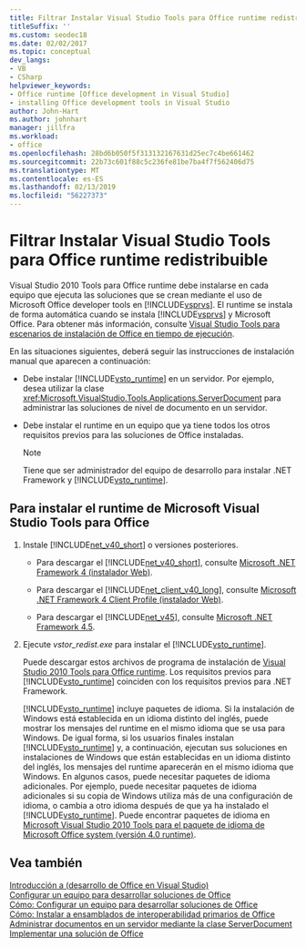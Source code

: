 ```yaml
---
title: Filtrar Instalar Visual Studio Tools para Office runtime redistribuible
titleSuffix: ''
ms.custom: seodec18
ms.date: 02/02/2017
ms.topic: conceptual
dev_langs:
- VB
- CSharp
helpviewer_keywords:
- Office runtime [Office development in Visual Studio]
- installing Office development tools in Visual Studio
author: John-Hart
ms.author: johnhart
manager: jillfra
ms.workload:
- office
ms.openlocfilehash: 28bd6b050f5f313132167631d25ec7c4be661462
ms.sourcegitcommit: 22b73c601f88c5c236fe81be7ba4f7f562406d75
ms.translationtype: MT
ms.contentlocale: es-ES
ms.lasthandoff: 02/13/2019
ms.locfileid: "56227373"
---
```

# <a name="how-to-install-the-visual-studio-tools-for-office-runtime-redistributable"></a>Filtrar Instalar Visual Studio Tools para Office runtime redistribuible
  Visual Studio 2010 Tools para Office runtime debe instalarse en cada equipo que ejecuta las soluciones que se crean mediante el uso de Microsoft Office developer tools en [!INCLUDE[vsprvs](../sharepoint/includes/vsprvs-md.md)]. El runtime se instala de forma automática cuando se instala [!INCLUDE[vsprvs](../sharepoint/includes/vsprvs-md.md)] y Microsoft Office. Para obtener más información, consulte [Visual Studio Tools para escenarios de instalación de Office en tiempo de ejecución](../vsto/visual-studio-tools-for-office-runtime-installation-scenarios.md).  
  
 En las situaciones siguientes, deberá seguir las instrucciones de instalación manual que aparecen a continuación:  
  
-   Debe instalar [!INCLUDE[vsto_runtime](../vsto/includes/vsto-runtime-md.md)] en un servidor. Por ejemplo, desea utilizar la clase <xref:Microsoft.VisualStudio.Tools.Applications.ServerDocument> para administrar las soluciones de nivel de documento en un servidor.  
  
-   Debe instalar el runtime en un equipo que ya tiene todos los otros requisitos previos para las soluciones de Office instaladas.  
  
    > [!NOTE]  
    >  Tiene que ser administrador del equipo de desarrollo para instalar .NET Framework y [!INCLUDE[vsto_runtime](../vsto/includes/vsto-runtime-md.md)].  
  
## <a name="to-install-the-visual-studio-tools-for-office-runtime"></a>Para instalar el runtime de Microsoft Visual Studio Tools para Office  
  
1.  Instale [!INCLUDE[net_v40_short](../sharepoint/includes/net-v40-short-md.md)] o versiones posteriores.  
  
    -   Para descargar el [!INCLUDE[net_v40_short](../sharepoint/includes/net-v40-short-md.md)], consulte [Microsoft .NET Framework 4 (instalador Web)](http://go.microsoft.com/fwlink/?LinkId=178957).  
  
    -   Para descargar el [!INCLUDE[net_client_v40_long](../vsto/includes/net-client-v40-long-md.md)], consulte [Microsoft .NET Framework 4 Client Profile (instalador Web)](http://go.microsoft.com/fwlink/?LinkId=178958).  
  
    -   Para descargar el [!INCLUDE[net_v45](../vsto/includes/net-v45-md.md)], consulte [Microsoft .NET Framework 4.5](http://www.microsoft.com/download/details.aspx?id=30653).  
  
2.  Ejecute *vstor_redist.exe* para instalar el [!INCLUDE[vsto_runtime](../vsto/includes/vsto-runtime-md.md)].  
  
     Puede descargar estos archivos de programa de instalación de [Visual Studio 2010 Tools para Office runtime](http://go.microsoft.com/fwlink/?LinkId=140384). Los requisitos previos para [!INCLUDE[vsto_runtime](../vsto/includes/vsto-runtime-md.md)] coinciden con los requisitos previos para .NET Framework.  
  
     [!INCLUDE[vsto_runtime](../vsto/includes/vsto-runtime-md.md)] incluye paquetes de idioma. Si la instalación de Windows está establecida en un idioma distinto del inglés, puede mostrar los mensajes del runtime en el mismo idioma que se usa para Windows. De igual forma, si los usuarios finales instalan [!INCLUDE[vsto_runtime](../vsto/includes/vsto-runtime-md.md)] y, a continuación, ejecutan sus soluciones en instalaciones de Windows que están establecidas en un idioma distinto del inglés, los mensajes del runtime aparecerán en el mismo idioma que Windows. En algunos casos, puede necesitar paquetes de idioma adicionales. Por ejemplo, puede necesitar paquetes de idioma adicionales si su copia de Windows utiliza más de una configuración de idioma, o cambia a otro idioma después de que ya ha instalado el [!INCLUDE[vsto_runtime](../vsto/includes/vsto-runtime-md.md)]. Puede encontrar paquetes de idioma en [Microsoft Visual Studio 2010 Tools para el paquete de idioma de Microsoft Office system (versión 4.0 runtime)](http://go.microsoft.com/fwlink/?LinkId=140386).  
  
## <a name="see-also"></a>Vea también  
 [Introducción a &#40;desarrollo de Office en Visual Studio&#41;](../vsto/getting-started-office-development-in-visual-studio.md)   
 [Configurar un equipo para desarrollar soluciones de Office](../vsto/configuring-a-computer-to-develop-office-solutions.md)   
 [Cómo: Configurar un equipo para desarrollar soluciones de Office](../vsto/how-to-configure-a-computer-to-develop-office-solutions.md)   
 [Cómo: Instalar a ensamblados de interoperabilidad primarios de Office](../vsto/how-to-install-office-primary-interop-assemblies.md)   
 [Administrar documentos en un servidor mediante la clase ServerDocument](../vsto/managing-documents-on-a-server-by-using-the-serverdocument-class.md)   
 [Implementar una solución de Office](../vsto/deploying-an-office-solution.md)  
